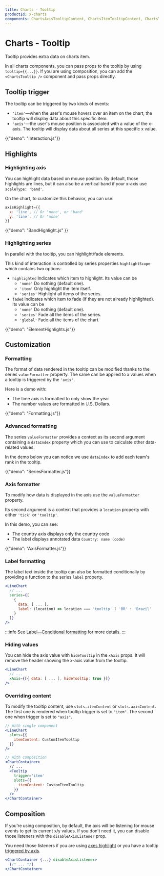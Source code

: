 ```yaml
---
title: Charts - Tooltip
productId: x-charts
components: ChartsAxisTooltipContent, ChartsItemTooltipContent, ChartsTooltip, DefaultChartsAxisTooltipContent, DefaultChartsItemTooltipContent, ChartsAxisHighlight
---
```


# Charts - Tooltip

<p class="description">Tooltip provides extra data on charts item.</p>

In all charts components, you can pass props to the tooltip by using `tooltip={{...}}`.
If you are using composition, you can add the `<ChartsTooltip />` component and pass props directly.

## Tooltip trigger

The tooltip can be triggered by two kinds of events:

- `'item'`—when the user's mouse hovers over an item on the chart, the tooltip will display data about this specific item.
- `'axis'`—the user's mouse position is associated with a value of the x-axis. The tooltip will display data about all series at this specific x value.

{{"demo": "Interaction.js"}}

## Highlights

### Highlighting axis

You can highlight data based on mouse position.
By default, those highlights are lines, but it can also be a vertical band if your x-axis use `scaleType: 'band'`.

On the chart, to customize this behavior, you can use:

```jsx
axisHighlight={{
  x: 'line', // Or 'none', or 'band'
  y: 'line', // Or 'none'
}}
```

{{"demo": "BandHighlight.js" }}

### Highlighting series

In parallel with the tooltip, you can highlight/fade elements.

This kind of interaction is controlled by series properties `highlightScope` which contains two options:

- `highlighted` Indicates which item to highlight. Its value can be
  - `'none'` Do nothing (default one).
  - `'item'` Only highlight the item itself.
  - `'series'` Highlight all items of the series.
- `faded` Indicates which item to fade (if they are not already highlighted). Its value can be
  - `'none'` Do nothing (default one).
  - `'series'` Fade all the items of the series.
  - `'global'` Fade all the items of the chart.

{{"demo": "ElementHighlights.js"}}

## Customization

### Formatting

The format of data rendered in the tooltip can be modified thanks to the series `valueFormatter` property.
The same can be applied to x values when a tooltip is triggered by the `'axis'`.

Here is a demo with:

- The time axis is formatted to only show the year
- The number values are formatted in U.S. Dollars.

{{"demo": "Formatting.js"}}

### Advanced formatting

The series `valueFormatter` provides a context as its second argument containing a `dataIndex` property which you can use to calculate other data-related values.

In the demo below you can notice we use `dataIndex` to add each team's rank in the tooltip.

{{"demo": "SeriesFormatter.js"}}

### Axis formatter

To modify how data is displayed in the axis use the `valueFormatter` property.

Its second argument is a context that provides a `location` property with either `'tick'` or `'tooltip'`.

In this demo, you can see:

- The country axis displays only the country code
- The label displays annotated data `Country: name (code)`

{{"demo": "AxisFormatter.js"}}

### Label formatting

The label text inside the tooltip can also be formatted conditionally by providing a function to the series `label` property.

```jsx
<LineChart
  // ...
  series={[
    {
      data: [ ... ],
      label: (location) => location === 'tooltip' ? 'BR' : 'Brazil'
    }
  ]}
/>
```

:::info
See [Label—Conditional formatting](/x/react-charts/label/#conditional-formatting) for more details.
:::

### Hiding values

You can hide the axis value with `hideTooltip` in the `xAxis` props.
It will remove the header showing the x-axis value from the tooltip.

```jsx
<LineChart
  // ...
  xAxis={[{ data: [ ... ], hideTooltip: true }]}
/>
```

### Overriding content

To modify the tooltip content, use `slots.itemContent` or `slots.axisContent`.
The first one is rendered when tooltip trigger is set to `"item"`.
The second one when trigger is set to `"axis"`.

```jsx
// With single component
<LineChart
  slots={{
    itemContent: CustomItemTooltip
  }}
/>

// With composition
<ChartContainer>
  // ...
  <Tooltip
    trigger='item'
    slots={{
      itemContent: CustomItemTooltip
    }}
  />
</ChartContainer>
```

## Composition

If you're using composition, by default, the axis will be listening for mouse events to get its current x/y values.
If you don't need it, you can disable those listeners with the `disableAxisListener` prop.

You need those listeners if you are using [axes highlight](/x/react-charts/tooltip/#highlighting-axis) or you have a tooltip [triggered by axis](/x/react-charts/tooltip/#tooltip-trigger).

```jsx
<ChartContainer {...} disableAxisListener>
  {/* ... */}
</ChartContainer>
```

